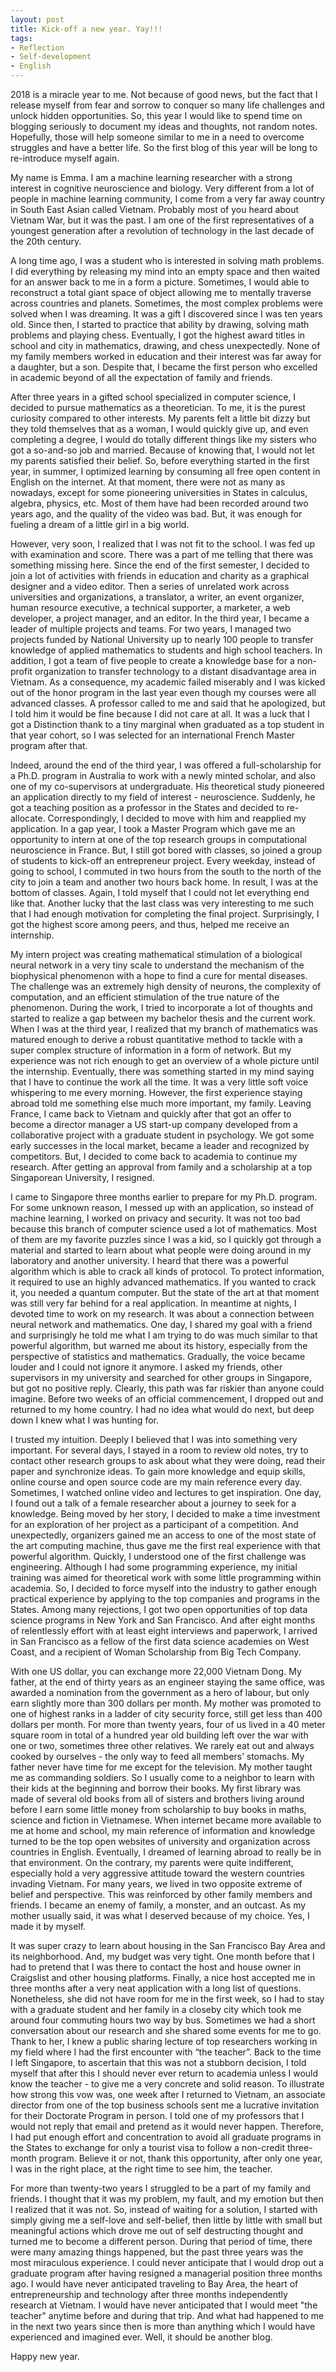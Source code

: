 ```yaml
---
layout: post
title: Kick-off a new year. Yay!!!
tags:
- Reflection
- Self-development
- English
---
```



2018 is a miracle year to me. Not because of good news, but the fact that I release myself from fear and sorrow to conquer so many life challenges and unlock hidden opportunities. So, this year I would like to spend time on blogging seriously to document my ideas and thoughts, not random notes. Hopefully, those will help someone similar to me in a need to overcome struggles and have a better life. So the first blog of this year will be long to re-introduce myself again.

My name is Emma. I am a machine learning researcher with a strong interest in cognitive neuroscience and biology. Very different from a lot of people in machine learning community, I come from a very far away country in South East Asian called Vietnam. Probably most of you heard about Vietnam War, but it was the past. I am one of the first representatives of a youngest generation after a revolution of technology in the last decade of the 20th century.

A long time ago, I was a student who is interested in solving math problems. I did everything by releasing my mind into an empty space and then waited for an answer back to me in a form a picture. Sometimes, I would able to reconstruct a total giant space of object allowing me to mentally traverse across countries and planets. Sometimes, the most complex problems were solved when I was dreaming. It was a gift I discovered since I was ten years old. Since then, I started to practice that ability by drawing, solving math problems and playing chess. Eventually, I got the highest award titles in school and city in mathematics, drawing, and chess unexpectedly. None of my family members worked in education and their interest was far away for a daughter, but a son. Despite that, I became the first person who excelled in academic beyond of all the expectation of family and friends.

After three years in a gifted school specialized in computer science, I decided to pursue mathematics as a theoretician. To me, it is the purest curiosity compared to other interests. My parents felt a little bit dizzy but they told themselves that as a woman, I would quickly give up, and even completing a degree, I would do totally different things like my sisters who got a so-and-so job and married. Because of knowing that, I would not let my parents satisfied their belief. So, before everything started in the first year, in summer, I optimized learning by consuming all free open content in English on the internet. At that moment, there were not as many as nowadays, except for some pioneering universities in States in calculus, algebra, physics, etc. Most of them have had been recorded around two years ago, and the quality of the video was bad. But, it was enough for fueling a dream of a little girl in a big world.

However, very soon, I realized that I was not fit to the school. I was fed up with examination and score. There was a part of me telling that there was something missing here. Since the end of the first semester, I decided to join a lot of activities with friends in education and charity as a graphical designer and a video editor. Then a series of unrelated work across universities and organizations, a translator, a writer, an event organizer, human resource executive, a technical supporter, a marketer, a web developer, a project manager, and an editor. In the third year, I became a leader of multiple projects and teams. For two years, I managed two projects funded by National University up to nearly 100 people to transfer knowledge of applied mathematics to students and high school teachers. In addition, I got a team of five people to create a knowledge base for a non-profit organization to transfer technology to a distant disadvantage area in Vietnam. As a consequence, my academic failed miserably and I was kicked out of the honor program in the last year even though my courses were all advanced classes. A professor called to me and said that he apologized, but I told him it would be fine because I did not care at all. It was a luck that I got a Distinction thank to a tiny marginal when graduated as a top student in that year cohort, so I was selected for an international French Master program after that.

Indeed, around the end of the third year, I was offered a full-scholarship for a Ph.D. program in Australia to work with a newly minted scholar, and also one of my co-supervisors at undergraduate. His theoretical study pioneered an application directly to my field of interest - neuroscience. Suddenly, he got a teaching position as a professor in the States and decided to re-allocate. Correspondingly, I decided to move with him and reapplied my application. In a gap year, I took a Master Program which gave me an opportunity to intern at one of the top research groups in computational neuroscience in France. But, I still got bored with classes, so joined a group of students to kick-off an entrepreneur project. Every weekday, instead of going to school, I commuted in two hours from the south to the north of the city to join a team and another two hours back home. In result, I was at the bottom of classes. Again, I told myself that I could not let everything end like that. Another lucky that the last class was very interesting to me such that I had enough motivation for completing the final project. Surprisingly, I got the highest score among peers, and thus, helped me receive an internship.

My intern project was creating mathematical stimulation of a biological neural network in a very tiny scale to understand the mechanism of the biophysical phenomenon with a hope to find a cure for mental diseases. The challenge was an extremely high density of neurons, the complexity of computation, and an efficient stimulation of the true nature of the phenomenon. During the work, I tried to incorporate a lot of thoughts and started to realize a gap between my bachelor thesis and the current work. When I was at the third year, I realized that my branch of mathematics was matured enough to derive a robust quantitative method to tackle with a super complex structure of information in a form of network. But my experience was not rich enough to get an overview of a whole picture until the internship. Eventually, there was something started in my mind saying that I have to continue the work all the time. It was a very little soft voice whispering to me every morning. However, the first experience staying abroad told me something else much more important, my family. Leaving France, I came back to Vietnam and quickly after that got an offer to become a director manager a US start-up company developed from a collaborative project with a graduate student in psychology. We got some early successes in the local market, became a leader and recognized by competitors. But, I decided to come back to academia to continue my research. After getting an approval from family and a scholarship at a top Singaporean University, I resigned.

I came to Singapore three months earlier to prepare for my Ph.D. program. For some unknown reason, I messed up with an application, so instead of machine learning, I worked on privacy and security. It was not too bad because this branch of computer science used a lot of mathematics. Most of them are my favorite puzzles since I was a kid, so I quickly got through a material and started to learn about what people were doing around in my laboratory and another university. I heard that there was a powerful algorithm which is able to crack all kinds of protocol. To protect information, it required to use an highly advanced mathematics. If you wanted to crack it, you needed a quantum computer. But the state of the art at that moment was still very far behind for a real application. In meantime at nights, I devoted time to work on my research. It was about a connection between neural network and mathematics. One day, I shared my goal with a friend and surprisingly he told me what I am trying to do was much similar to that powerful algorithm, but warned me about its history, especially from the perspective of statistics and mathematics. Gradually, the voice became louder and I could not ignore it anymore. I asked my friends, other supervisors in my university and searched for other groups in Singapore, but got no positive reply. Clearly, this path was far riskier than anyone could imagine. Before two weeks of an official commencement, I dropped out and returned to my home country. I had no idea what would do next, but deep down I knew what I was hunting for.

I trusted my intuition. Deeply I believed that I was into something very important. For several days, I stayed in a room to review old notes, try to contact other research groups to ask about what they were doing, read their paper and synchronize ideas. To gain more knowledge and equip skills, online course and open source code are my main reference every day. Sometimes, I watched online video and lectures to get inspiration. One day, I found out a talk of a female researcher about a journey to seek for a knowledge. Being moved by her story, I decided to make a time investment for an exploration of her project as a participant of a competition. And unexpectedly, organizers gained me an access to one of the most state of the art computing machine, thus gave me the first real experience with that powerful algorithm. Quickly, I understood one of the first challenge was engineering. Although I had some programming experience, my initial training was aimed for theoretical work with some little programming within academia. So, I decided to force myself into the industry to gather enough practical experience by applying to the top companies and programs in the States. Among many rejections, I got two open opportunities of top data science programs in New York and San Francisco. And after eight months of relentlessly effort with at least eight interviews and paperwork, I arrived in San Francisco as a fellow of the first data science academies on West Coast, and a recipient of Woman Scholarship from Big Tech Company.

With one US dollar, you can exchange more 22,000 Vietnam Dong. My father, at the end of thirty years as an engineer staying the same office, was awarded a nomination from the government as a hero of labour, but only earn slightly more than 300 dollars per month. My mother was promoted to one of highest ranks in a ladder of city security force, still get less than 400 dollars per month. For more than twenty years, four of us lived in a 40 meter square room in total of a hundred year old building left over the war with one or two, sometimes three other relatives. We rarely eat out and always cooked by ourselves - the only way to feed all members’ stomachs. My father never have time for me except for the television. My mother taught me as commanding soldiers. So I usually come to a neighbor to learn with their kids at the beginning and borrow their books. My first library was made of several old books from all of sisters and brothers living around before I earn some little money from scholarship to buy books in maths, science and fiction in Vietnamese. When internet became more available to me at home and school, my main reference of information and knowledge turned to be the top open websites of university and organization across countries in English. Eventually, I dreamed of learning abroad to really be in that environment. On the contrary, my parents were quite indifferent, especially hold a very aggressive attitude toward the western countries invading Vietnam. For many years, we lived in two opposite extreme of belief and perspective. This was reinforced by other family members and friends. I became an enemy of family, a monster, and an outcast. As my mother usually said, it was what I deserved because of my choice. Yes, I made it by myself.

It was super crazy to learn about housing in the San Francisco Bay Area and its neighborhood. And, my budget was very tight. One month before that I had to pretend that I was there to contact the host and house owner in Craigslist and other housing platforms. Finally, a nice host accepted me in three months after a very neat application with a long list of questions. Nonetheless, she did not have room for me in the first week, so I had to stay with a graduate student and her family in a closeby city which took me around four commuting hours two way by bus. Sometimes we had a short conversation about our research and she shared some events for me to go. Thank to her, I knew a public sharing lecture of top researchers working in my field where I had the first encounter with “the teacher”. Back to the time I left Singapore, to ascertain that this was not a stubborn decision, I told myself that after this I should never ever return to academia unless I would know the teacher - to give me a very concrete and solid reason. To illustrate how strong this vow was, one week after I returned to Vietnam, an associate director from one of the top business schools sent me a lucrative invitation for their Doctorate Program in person. I told one of my professors that I would not reply that email and pretend as it would never happen. Therefore, I had put enough effort and concentration to avoid all graduate programs in the States to exchange for only a tourist visa to follow a non-credit three-month program. Believe it or not, thank this opportunity, after only one year, I was in the right place, at the right time to see him, the teacher.

For more than twenty-two years I struggled to be a part of my family and friends. I thought that it was my problem, my fault, and my emotion but then I realized that it was not. So, instead of waiting for a solution, I started with simply giving me a self-love and self-belief, then little by little with small but meaningful actions which drove me out of self destructing thought and turned me to become a different person. During that period of time, there were many amazing things happened, but the past three years was the most miraculous experience. I could never anticipate that I would drop out a graduate program after having resigned a managerial position three months ago. I would have never anticipated traveling to Bay Area, the heart of entrepreneurship and technology after three months independently research at Vietnam. I would have never anticipated that I would meet "the teacher" anytime before and during that trip. And what had happened to me in the next two years since then is more than anything which I would have experienced and imagined ever. Well, it should be another blog.

Happy new year.
